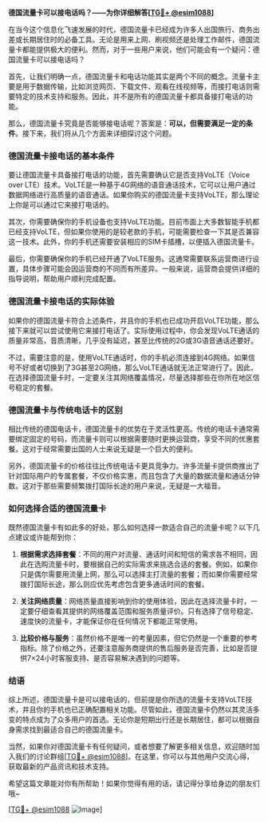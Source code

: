 **德国流量卡可以接电话吗？——为你详细解答[[TG💪+ @esim1088](https://t.me/s/esim1088)]**

在当今这个信息化飞速发展的时代，德国流量卡已经成为许多人出国旅行、商务出差或长期居住时的必备工具。无论是用来上网、刷视频还是处理工作邮件，德国流量卡都能提供极大的便利。然而，对于一些用户来说，他们可能会有一个疑问：德国流量卡可以接电话吗？

首先，让我们明确一点，德国流量卡和电话功能其实是两个不同的概念。流量卡主要是用于数据传输，比如浏览网页、下载文件、观看在线视频等，而接打电话则需要特定的技术支持和服务。因此，并不是所有的德国流量卡都具备接打电话的功能。

那么，德国流量卡究竟是否能够接电话呢？答案是：**可以，但需要满足一定的条件**。接下来，我们将从几个方面来详细探讨这个问题。

### 德国流量卡接电话的基本条件

要让德国流量卡具备接打电话的功能，首先需要确认它是否支持VoLTE（Voice over LTE）技术。VoLTE是一种基于4G网络的语音通话技术，它可以让用户通过数据网络进行高质量的语音通话。如果你购买的德国流量卡支持VoLTE，那么理论上你是可以通过它来接打电话的。

其次，你需要确保你的手机设备也支持VoLTE功能。目前市面上大多数智能手机都已经支持VoLTE，但如果你使用的是较老款的手机，可能需要检查一下其是否兼容这一技术。此外，你的手机还需要安装相应的SIM卡插槽，以便插入德国流量卡。

最后，你需要确保你的手机已经开通了VoLTE服务。这通常需要联系运营商进行设置，具体步骤可能会因运营商的不同而有所差异。一般来说，运营商会提供详细的指导说明，帮助用户顺利完成配置。

### 德国流量卡接电话的实际体验

如果你的德国流量卡符合上述条件，并且你的手机也已成功开启VoLTE功能，那么接下来就可以尝试使用它来接打电话了。实际使用过程中，你会发现VoLTE通话的质量非常高，音质清晰，几乎没有延迟，甚至比传统的2G或3G语音通话还要好。

不过，需要注意的是，使用VoLTE通话时，你的手机必须连接到4G网络。如果信号不好或者切换到了3G甚至2G网络，那么VoLTE通话就无法正常进行了。因此，在选择德国流量卡时，一定要关注其网络覆盖情况，尽量选择那些在你所在地区信号稳定的套餐。

### 德国流量卡与传统电话卡的区别

相比传统的德国电话卡，德国流量卡的优势在于灵活性更高。传统的电话卡通常需要绑定固定的号码，而流量卡则可以根据需要随时更换运营商，享受不同的优惠套餐。这对于经常需要出国的人士来说无疑是一个巨大的便利。

另外，德国流量卡的价格往往比传统电话卡更具竞争力。许多流量卡提供商推出了针对国际用户的专属套餐，不仅价格实惠，而且包含了大量的数据流量和通话分钟数。这对于那些需要频繁拨打国际长途的用户来说，无疑是一大福音。

### 如何选择合适的德国流量卡

既然德国流量卡有如此多的好处，那么如何选择一款适合自己的流量卡呢？以下几点建议或许能帮到你：

1. **根据需求选择套餐**：不同的用户对流量、通话时间和短信的需求各不相同，因此在选购流量卡时，要根据自己的实际需求来挑选合适的套餐。例如，如果你只是偶尔需要用流量上网，那么可以选择主打流量的套餐；而如果你需要经常拨打国际长途，那么则应优先考虑包含更多通话时间的套餐。

2. **关注网络质量**：网络质量直接影响到你的使用体验，因此在选择流量卡时，一定要仔细查看其提供的网络覆盖范围和服务质量评价。只有选择了信号稳定、速度快的流量卡，才能保证你在任何情况下都能正常使用。

3. **比较价格与服务**：虽然价格不是唯一的考量因素，但它仍然是一个重要的参考指标。除了价格之外，还要注意服务商提供的售后服务是否完善，比如是否提供7×24小时客服支持、是否容易解决遇到的问题等。

### 结语

综上所述，德国流量卡是可以接电话的，但前提是你所选的流量卡支持VoLTE技术，并且你的手机也已正确配置相关功能。尽管如此，德国流量卡仍然以其灵活多变的特点成为了众多用户的首选。无论你是短期出行还是长期居住，都可以根据自身需求找到最适合自己的德国流量卡。

当然，如果你对德国流量卡有任何疑问，或者想要了解更多相关信息，欢迎随时加入我们的讨论群组[[TG💪+ @esim1088](https://t.me/s/esim1088)]。在这里，你可以与其他用户交流心得，获取最新的产品资讯和技术支持。

希望这篇文章能对你有所帮助！如果你觉得有用的话，请记得分享给身边的朋友们哦~

[[TG💪+ @esim1088](https://t.me/s/esim1088) ![Image](https://i.postimg.cc/4NQfJmqS/Snipaste-2025-05-13-00-14-12.png)]